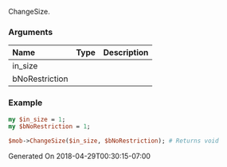 ChangeSize.
### Arguments
**Name**|**Type**|**Description**
:---|:---|:---
in_size||
bNoRestriction||

### Example

```perl
my $in_size = 1;
my $bNoRestriction = 1;

$mob->ChangeSize($in_size, $bNoRestriction); # Returns void
```


Generated On 2018-04-29T00:30:15-07:00